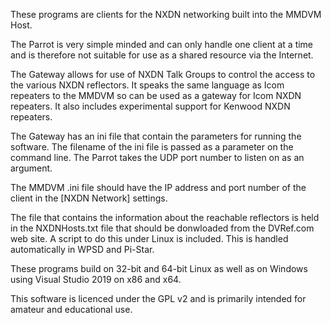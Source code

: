 These programs are clients for the NXDN networking built into the MMDVM Host.

The Parrot is very simple minded and can only handle one client at a time and
is therefore not suitable for use as a shared resource via the Internet.

The Gateway allows for use of NXDN Talk Groups to control the access to the
various NXDN reflectors. It speaks the same language as Icom repeaters to the
MMDVM so can be used as a gateway for Icom NXDN repeaters. It also
includes experimental support for Kenwood NXDN repeaters.

The Gateway has an ini file that contain the parameters for running the
software. The filename of the ini file is passed as a parameter on the command
line. The Parrot takes the UDP port number to listen on as an argument.

The MMDVM .ini file should have the IP address and port number of the client in
the [NXDN Network] settings.

The file that contains the information about the reachable reflectors is held in
the NXDNHosts.txt file that should be donwloaded from the DVRef.com web site. A
script to do this under Linux is included. This is handled automatically in WPSD
and Pi-Star.

These programs build on 32-bit and 64-bit Linux as well as on Windows using
Visual Studio 2019 on x86 and x64.

This software is licenced under the GPL v2 and is primarily intended for amateur and
educational use.

